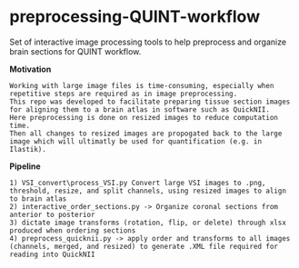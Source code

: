 # preprocessing-QUINT-workflow
Set of interactive image processing tools to help preprocess and organize brain sections for QUINT workflow. 

**Motivation**

	Working with large image files is time-consuming, especially when repetitive steps are required as in image preprocessing. 
	This repo was developed to facilitate preparing tissue section images for aligning them to a brain atlas in software such as QuickNII. 
	Here preprocessing is done on resized images to reduce computation time. 
	Then all changes to resized images are propogated back to the large image which will ultimatly be used for quantification (e.g. in Ilastik). 



**Pipeline**
	
	1) VSI_convert\process_VSI.py Convert large VSI images to .png, threshold, resize, and split channels, using resized images to align to brain atlas
	2) interactive_order_sections.py -> Organize coronal sections from anterior to posterior
	3) dictate image transforms (rotation, flip, or delete) through xlsx produced when ordering sections
	4) preprocess_quicknii.py -> apply order and transforms to all images (channels, merged, and resized) to generate .XML file required for reading into QuickNII
